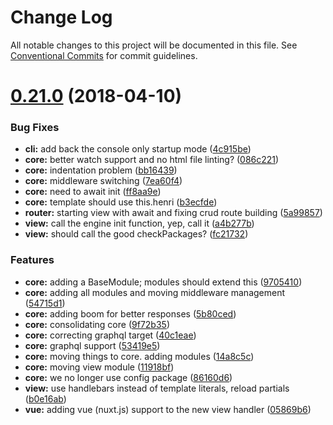 # Change Log

All notable changes to this project will be documented in this file.
See [Conventional Commits](https://conventionalcommits.org) for commit guidelines.

<a name="0.21.0"></a>
# [0.21.0](https://github.com/usehenri/henri/compare/v0.20.2...v0.21.0) (2018-04-10)


### Bug Fixes

* **cli:** add back the console only startup mode ([4c915be](https://github.com/usehenri/henri/commit/4c915be))
* **core:** better watch support and no html file linting? ([086c221](https://github.com/usehenri/henri/commit/086c221))
* **core:** indentation problem ([bb16439](https://github.com/usehenri/henri/commit/bb16439))
* **core:** middleware switching ([7ea60f4](https://github.com/usehenri/henri/commit/7ea60f4))
* **core:** need to await init ([ff8aa9e](https://github.com/usehenri/henri/commit/ff8aa9e))
* **core:** template should use this.henri ([b3ecfde](https://github.com/usehenri/henri/commit/b3ecfde))
* **router:** starting view with await and fixing crud route building ([5a99857](https://github.com/usehenri/henri/commit/5a99857))
* **view:** call the engine init function, yep, call it ([a4b277b](https://github.com/usehenri/henri/commit/a4b277b))
* **view:** should call the good checkPackages? ([fc21732](https://github.com/usehenri/henri/commit/fc21732))


### Features

* **core:** adding a BaseModule; modules should extend this ([9705410](https://github.com/usehenri/henri/commit/9705410))
* **core:** adding all modules and moving middleware management ([54715d1](https://github.com/usehenri/henri/commit/54715d1))
* **core:** adding boom for better responses ([5b80ced](https://github.com/usehenri/henri/commit/5b80ced))
* **core:** consolidating core ([9f72b35](https://github.com/usehenri/henri/commit/9f72b35))
* **core:** correcting graphql target ([40c1eae](https://github.com/usehenri/henri/commit/40c1eae))
* **core:** graphql support ([53419e5](https://github.com/usehenri/henri/commit/53419e5))
* **core:** moving things to core. adding modules ([14a8c5c](https://github.com/usehenri/henri/commit/14a8c5c))
* **core:** moving view module ([11918bf](https://github.com/usehenri/henri/commit/11918bf))
* **core:** we no longer use config package ([86160d6](https://github.com/usehenri/henri/commit/86160d6))
* **view:** use handlebars instead of template literals, reload partials ([b0e16ab](https://github.com/usehenri/henri/commit/b0e16ab))
* **vue:** adding vue (nuxt.js) support to the new view handler ([05869b6](https://github.com/usehenri/henri/commit/05869b6))
